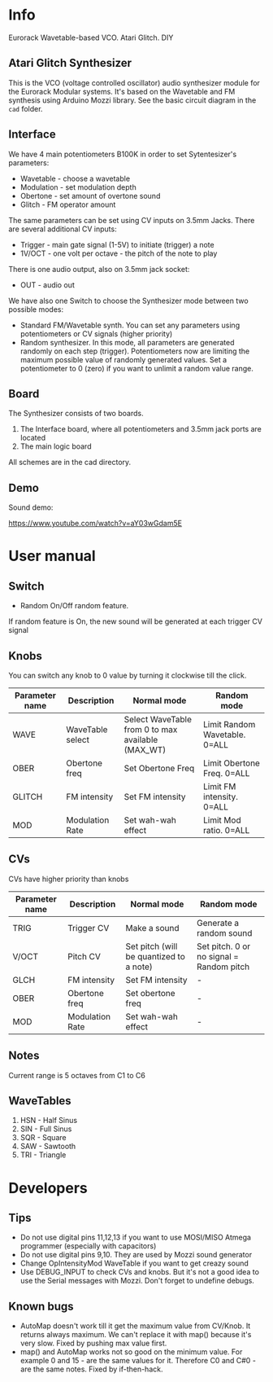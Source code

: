 # Info

Eurorack Wavetable-based VCO. Atari Glitch. DIY

## Atari Glitch Synthesizer
This is the VCO (voltage controlled oscillator) audio synthesizer module for the Eurorack Modular systems. 
It's based on the Wavetable and FM synthesis using Arduino Mozzi library. 
See the basic circuit diagram in the `cad` folder.

## Interface

We have 4 main potentiometers B100K in order to set Sytentesizer's parameters:
* Wavetable - choose a wavetable 
* Modulation - set modulation depth 
* Obertone - set amount of overtone sound 
* Glitch - FM operator amount 

The same parameters can be set using CV inputs on 3.5mm Jacks. There are several additional CV inputs: 
* Trigger - main gate signal (1-5V) to initiate (trigger) a note 
* 1V/OCT - one volt per octave - the pitch of the note to play 

There is one audio output, also on 3.5mm jack socket: 
* OUT - audio out 

We have also one Switch to choose the Synthesizer mode between two possible modes: 
* Standard FM/Wavetable synth. You can set any parameters using potentiometers or CV signals (higher priority) 
* Random synthesizer. In this mode, all parameters are generated randomly on each step (trigger). Potentiometers now are limiting the maximum possible value of randomly generated values. Set a potentiometer to 0 (zero) if you want to unlimit a random value range. 

## Board
The Synthesizer consists of two boards. 
1. The Interface board, where all potentiometers and 3.5mm jack ports are located
2. The main logic board

All schemes are in the cad directory.

## Demo

Sound demo:

https://www.youtube.com/watch?v=aY03wGdam5E

# User manual

## Switch

* Random On/Off random feature.

If random feature is On, the new sound will be generated at each trigger CV signal

## Knobs

You can switch any knob to 0 value by turning it clockwise till the click.

| Parameter name | Description | Normal mode | Random mode |
| --- | --- | --- | --- |
| WAVE | WaveTable select | Select WaveTable from 0 to max available (MAX\_WT) | Limit Random Wavetable. 0=ALL |
| OBER | Obertone freq | Set Obertone Freq | Limit Obertone Freq. 0=ALL |
| GLITCH | FM intensity | Set FM intensity | Limit FM intensity. 0=ALL |
| MOD | Modulation Rate | Set wah-wah effect | Limit Mod ratio. 0=ALL |

## CVs

CVs have higher priority than knobs

| Parameter name | Description | Normal mode | Random mode |
| --- | --- | --- | --- |
| TRIG | Trigger CV | Make a sound | Generate a random sound |
| V/OCT | Pitch CV | Set pitch (will be quantized to a note) | Set pitch. 0 or no signal = Random pitch |
| GLCH | FM intensity | Set FM intensity | - |
| OBER | Obertone freq | Set obertone freq | - |
| MOD | Modulation Rate | Set wah-wah effect | - |

## Notes

Current range is 5 octaves from C1 to C6

## WaveTables

1. HSN - Half Sinus
2. SIN - Full Sinus
3. SQR - Square
4. SAW - Sawtooth
5. TRI - Triangle

# Developers

## Tips

* Do not use digital pins 11,12,13 if you want to use MOSI/MISO Atmega programmer (especially with capacitors)
* Do not use digital pins 9,10. They are used by Mozzi sound generator
* Change OpIntensityMod WaveTable if you want to get creazy sound
* Use DEBUG\_INPUT to check CVs and knobs. But it's not a good idea to use the Serial messages with Mozzi. Don't forget to undefine debugs.

## Known bugs

* AutoMap doesn't work till it get the maximum value from CV/Knob. It returns always maximum. We can't replace it with map() because it's very slow. Fixed by pushing max value first.
* map() and AutoMap works not so good on the minimum value. For example 0 and 15 - are the same values for it. Therefore C0 and C#0 - are the same notes. Fixed by if-then-hack.
